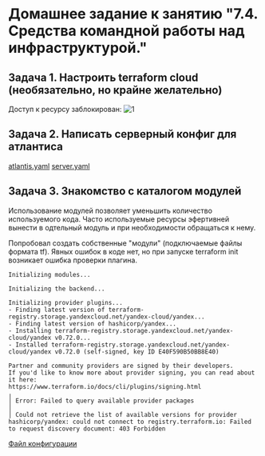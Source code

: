 # Домашнее задание к занятию "7.4. Средства командной работы над инфраструктурой."

## Задача 1. Настроить terraform cloud (необязательно, но крайне желательно)

Доступ к ресурсу заблокирован:
![1](https://user-images.githubusercontent.com/87389868/164885800-baf944b5-6a28-4c91-ab29-702bba8a352e.JPG)


## Задача 2. Написать серверный конфиг для атлантиса

[atlantis.yaml](atlantis/atlantis.yaml)
[server.yaml](atlantis/server.yaml)


## Задача 3. Знакомство с каталогом модулей

Использование модулей позволяет уменьшить количество используемого кода. Часто используемые ресурсы эфертивней вынести в одтельный модуль и при необходимости обращаться к нему.

Попробовал создать собственные "модули" (подключаемые файлы формата tf). Явных ошибок в коде нет, но при запуске terraform init возникает ошибка проверки плагина.

```
Initializing modules...

Initializing the backend...

Initializing provider plugins...
- Finding latest version of terraform-registry.storage.yandexcloud.net/yandex-cloud/yandex...
- Finding latest version of hashicorp/yandex...
- Installing terraform-registry.storage.yandexcloud.net/yandex-cloud/yandex v0.72.0...
- Installed terraform-registry.storage.yandexcloud.net/yandex-cloud/yandex v0.72.0 (self-signed, key ID E40F590B50BB8E40)

Partner and community providers are signed by their developers.
If you'd like to know more about provider signing, you can read about it here:
https://www.terraform.io/docs/cli/plugins/signing.html
╷
│ Error: Failed to query available provider packages
│
│ Could not retrieve the list of available versions for provider hashicorp/yandex: could not connect to registry.terraform.io: Failed to request discovery document: 403 Forbidden
```

[Файл конфигурации](terraform)